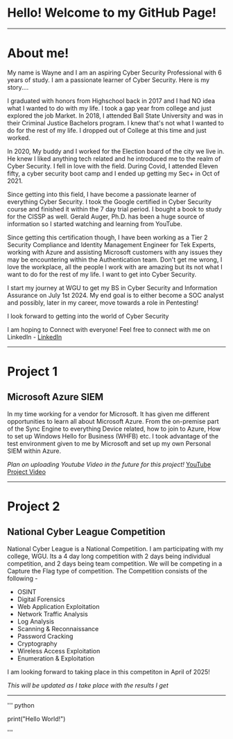 # Hello! Welcome to my GitHub Page!
___________________________________________________________________________________________________________________________________________________________

# About me!

My name is Wayne and I am an aspiring Cyber Security Professional with 6 years of study. I am a passionate learner of Cyber Security. Here is my story....

I graduated with honors from Highschool back in 2017 and I had NO idea what I wanted to do with my life. I took a gap year from college and just explored the job Market. In 2018, I attended Ball State University and was in their Criminal Justice Bachelors program. I knew that's not what I wanted to do for the rest of my life. I dropped out of College at this time and just worked. 

In 2020, My buddy and I worked for the Election board of the city we live in. He knew I liked anything tech related and he introduced me to the realm of Cyber Security. I fell in love with the field. During Covid, I attended Eleven fifty, a cyber security boot camp and I ended up getting my Sec+ in Oct of 2021. 

Since getting into this field, I have become a passionate learner of everything Cyber Security. I took the Google certified in Cyber Security course and finished it within the 7 day trial period. I bought a book to study for the CISSP as well. Gerald Auger, Ph.D. has been a huge source of information so I started watching and learning from YouTube. 

Since getting this certification though, I have been working as a Tier 2 Security Compliance and Identity Management Engineer for Tek Experts, working with Azure and assisting Microsoft customers with any issues they may be encountering within the Authentication team. Don't get me wrong, I love the workplace, all the people I work with are amazing but its not what I want to do for the rest of my life. I want to get into Cyber Security.

I start my journey at WGU to get my BS in Cyber Security and Information Assurance on July 1st 2024. My end goal is to either become a SOC analyst and possibly, later in my career, move towards a role in Pentesting! 

I look forward to getting into the world of Cyber Security 

I am hoping to Connect with everyone! Feel free to connect with me on LinkedIn - [LinkedIn](https://www.linkedin.com/in/richard-english-iii)
___________________________________________________________________________________________________________________________________________________________

# Project 1

## Microsoft Azure SIEM

In my time working for a vendor for Microsoft. It has given me different opportunities to learn all about Microsoft Azure. From the on-premise part of the Sync Engine to everything Device related, how to join to Azure, How to set up Windows Hello for Business (WHFB) etc. I took advantage of the test environment given to me by Microsoft and set up my own Personal SIEM within Azure. 

_Plan on uploading Youtube Video in the future for this project!_ [YouTube Project Video](https://www.youtube.com)
____________________________________________________________________________________________________________________________________________________________

# Project 2

## National Cyber League Competition

National Cyber League is a National Competition. I am participating with my college, WGU. Its a 4 day long competition with 2 days being individual competition, and 2 days being team competition. We will be competing in a Capture the Flag type of competition. The Competition consists of the following -

* OSINT
* Digital Forensics
* Web Application Exploitation
* Network Traffic Analysis
* Log Analysis
* Scanning & Reconnaissance
* Password Cracking
* Cryptography
* Wireless Access Exploitation
* Enumeration & Exploitation

I am looking forward to taking place in this competiton in April of 2025! 

_This will be updated as I take place with the results I get_

______________________________________________________________________________________________________________________________________________________________

''' python

print("Hello World!")

'''
